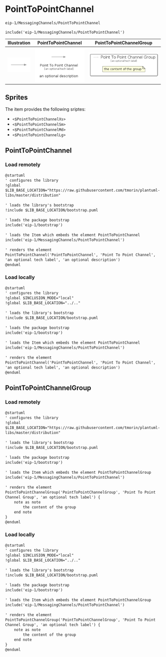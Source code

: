 # PointToPointChannel


```text
eip-1/MessagingChannels/PointToPointChannel
```

```text
include('eip-1/MessagingChannels/PointToPointChannel')
```



| Illustration | PointToPointChannel | PointToPointChannelGroup |
| :---: | :---: | :---: |
| ![illustration for Illustration](../../eip-1/MessagingChannels/PointToPointChannel.png) | ![illustration for PointToPointChannel](../../eip-1/MessagingChannels/PointToPointChannel.Local.png) | ![illustration for PointToPointChannelGroup](../../eip-1/MessagingChannels/PointToPointChannelGroup.Local.png) |



## Sprites
The item provides the following sriptes:

- `<$PointToPointChannelXs>`
- `<$PointToPointChannelSm>`
- `<$PointToPointChannelMd>`
- `<$PointToPointChannelLg>`





## PointToPointChannel

### Load remotely
```plantuml
@startuml
' configures the library
!global $LIB_BASE_LOCATION="https://raw.githubusercontent.com/tmorin/plantuml-libs/master/distribution"

' loads the library's bootstrap
!include $LIB_BASE_LOCATION/bootstrap.puml

' loads the package bootstrap
include('eip-1/bootstrap')

' loads the Item which embeds the element PointToPointChannel
include('eip-1/MessagingChannels/PointToPointChannel')

' renders the element
PointToPointChannel('PointToPointChannel', 'Point To Point Channel', 'an optional tech label', 'an optional description')
@enduml
```

### Load locally
```plantuml
@startuml
' configures the library
!global $INCLUSION_MODE="local"
!global $LIB_BASE_LOCATION="../.."

' loads the library's bootstrap
!include $LIB_BASE_LOCATION/bootstrap.puml

' loads the package bootstrap
include('eip-1/bootstrap')

' loads the Item which embeds the element PointToPointChannel
include('eip-1/MessagingChannels/PointToPointChannel')

' renders the element
PointToPointChannel('PointToPointChannel', 'Point To Point Channel', 'an optional tech label', 'an optional description')
@enduml
```

## PointToPointChannelGroup

### Load remotely
```plantuml
@startuml
' configures the library
!global $LIB_BASE_LOCATION="https://raw.githubusercontent.com/tmorin/plantuml-libs/master/distribution"

' loads the library's bootstrap
!include $LIB_BASE_LOCATION/bootstrap.puml

' loads the package bootstrap
include('eip-1/bootstrap')

' loads the Item which embeds the element PointToPointChannelGroup
include('eip-1/MessagingChannels/PointToPointChannel')

' renders the element
PointToPointChannelGroup('PointToPointChannelGroup', 'Point To Point Channel Group', 'an optional tech label') {
    note as note
        the content of the group
    end note
}
@enduml
```

### Load locally
```plantuml
@startuml
' configures the library
!global $INCLUSION_MODE="local"
!global $LIB_BASE_LOCATION="../.."

' loads the library's bootstrap
!include $LIB_BASE_LOCATION/bootstrap.puml

' loads the package bootstrap
include('eip-1/bootstrap')

' loads the Item which embeds the element PointToPointChannelGroup
include('eip-1/MessagingChannels/PointToPointChannel')

' renders the element
PointToPointChannelGroup('PointToPointChannelGroup', 'Point To Point Channel Group', 'an optional tech label') {
    note as note
        the content of the group
    end note
}
@enduml
```

